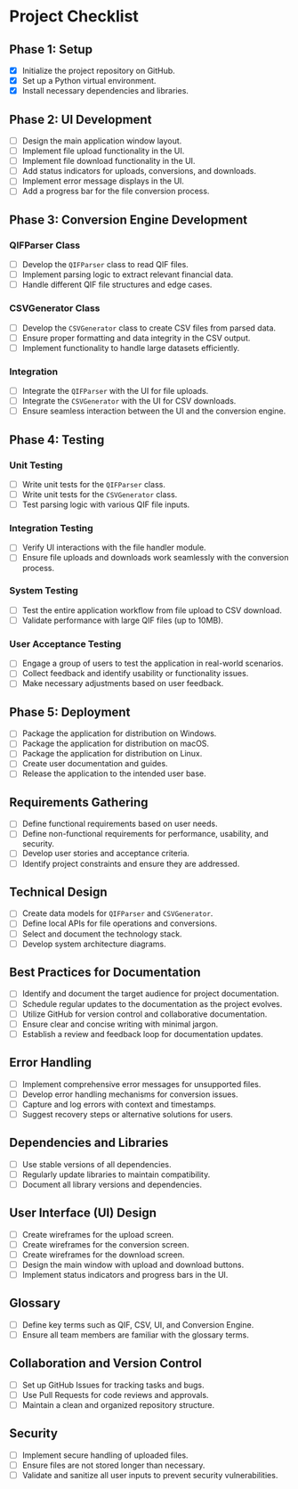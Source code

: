 # Project Checklist

## Phase 1: Setup
- [X] Initialize the project repository on GitHub.
- [X] Set up a Python virtual environment.
- [X] Install necessary dependencies and libraries.

## Phase 2: UI Development
- [ ] Design the main application window layout.
- [ ] Implement file upload functionality in the UI.
- [ ] Implement file download functionality in the UI.
- [ ] Add status indicators for uploads, conversions, and downloads.
- [ ] Implement error message displays in the UI.
- [ ] Add a progress bar for the file conversion process.

## Phase 3: Conversion Engine Development
### QIFParser Class
- [ ] Develop the `QIFParser` class to read QIF files.
- [ ] Implement parsing logic to extract relevant financial data.
- [ ] Handle different QIF file structures and edge cases.

### CSVGenerator Class
- [ ] Develop the `CSVGenerator` class to create CSV files from parsed data.
- [ ] Ensure proper formatting and data integrity in the CSV output.
- [ ] Implement functionality to handle large datasets efficiently.

### Integration
- [ ] Integrate the `QIFParser` with the UI for file uploads.
- [ ] Integrate the `CSVGenerator` with the UI for CSV downloads.
- [ ] Ensure seamless interaction between the UI and the conversion engine.

## Phase 4: Testing
### Unit Testing
- [ ] Write unit tests for the `QIFParser` class.
- [ ] Write unit tests for the `CSVGenerator` class.
- [ ] Test parsing logic with various QIF file inputs.

### Integration Testing
- [ ] Verify UI interactions with the file handler module.
- [ ] Ensure file uploads and downloads work seamlessly with the conversion process.

### System Testing
- [ ] Test the entire application workflow from file upload to CSV download.
- [ ] Validate performance with large QIF files (up to 10MB).

### User Acceptance Testing
- [ ] Engage a group of users to test the application in real-world scenarios.
- [ ] Collect feedback and identify usability or functionality issues.
- [ ] Make necessary adjustments based on user feedback.

## Phase 5: Deployment
- [ ] Package the application for distribution on Windows.
- [ ] Package the application for distribution on macOS.
- [ ] Package the application for distribution on Linux.
- [ ] Create user documentation and guides.
- [ ] Release the application to the intended user base.

## Requirements Gathering
- [ ] Define functional requirements based on user needs.
- [ ] Define non-functional requirements for performance, usability, and security.
- [ ] Develop user stories and acceptance criteria.
- [ ] Identify project constraints and ensure they are addressed.

## Technical Design
- [ ] Create data models for `QIFParser` and `CSVGenerator`.
- [ ] Define local APIs for file operations and conversions.
- [ ] Select and document the technology stack.
- [ ] Develop system architecture diagrams.

## Best Practices for Documentation
- [ ] Identify and document the target audience for project documentation.
- [ ] Schedule regular updates to the documentation as the project evolves.
- [ ] Utilize GitHub for version control and collaborative documentation.
- [ ] Ensure clear and concise writing with minimal jargon.
- [ ] Establish a review and feedback loop for documentation updates.

## Error Handling
- [ ] Implement comprehensive error messages for unsupported files.
- [ ] Develop error handling mechanisms for conversion issues.
- [ ] Capture and log errors with context and timestamps.
- [ ] Suggest recovery steps or alternative solutions for users.

## Dependencies and Libraries
- [ ] Use stable versions of all dependencies.
- [ ] Regularly update libraries to maintain compatibility.
- [ ] Document all library versions and dependencies.

## User Interface (UI) Design
- [ ] Create wireframes for the upload screen.
- [ ] Create wireframes for the conversion screen.
- [ ] Create wireframes for the download screen.
- [ ] Design the main window with upload and download buttons.
- [ ] Implement status indicators and progress bars in the UI.

## Glossary
- [ ] Define key terms such as QIF, CSV, UI, and Conversion Engine.
- [ ] Ensure all team members are familiar with the glossary terms.

## Collaboration and Version Control
- [ ] Set up GitHub Issues for tracking tasks and bugs.
- [ ] Use Pull Requests for code reviews and approvals.
- [ ] Maintain a clean and organized repository structure.

## Security
- [ ] Implement secure handling of uploaded files.
- [ ] Ensure files are not stored longer than necessary.
- [ ] Validate and sanitize all user inputs to prevent security vulnerabilities. 